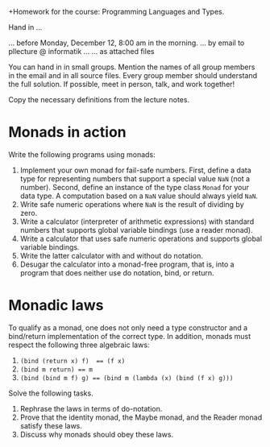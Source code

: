 +Homework for the course: 
Programming Languages and Types.


Hand in ...

  ... before Monday, December 12, 8:00 am in the morning.
  ... by email to pllecture @ informatik ...
  ... as attached files

You can hand in in small groups. Mention the names of all group
members in the email and in all source files. Every group member
should understand the full solution. If possible, meet in person,
talk, and work together!
  
Copy the necessary definitions from the lecture notes.




Monads in action
================
Write the following programs using monads:

1. Implement your own monad for fail-safe numbers. First, define a data type for
representing numbers that support a special value `NaN` (not a number). Second,
define an instance of the type class `Monad` for your data type. A computation
based on a `NaN` value should always yield `NaN`.
2. Write safe numeric operations where `NaN` is the result of dividing by zero.
3. Write a calculator (interpreter of arithmetic expressions) with standard numbers
that supports global variable bindings (use a reader monad).
4. Write a calculator that uses safe numeric operations and supports global
variable bindings.
5. Write the latter calculator with and without do notation.
6. Desugar the calculator into a monad-free program, that is, into a program
that does neither use do notation, bind, or return.


Monadic laws
============

To qualify as a monad, one does not only need a type constructor and a
bind/return implementation of the correct type. In addition, monads must
respect the following three algebraic laws:

1. `(bind (return x) f)  == (f x)`
2. `(bind m return) == m`
3. `(bind (bind m f) g) == (bind m (lambda (x) (bind (f x) g)))`

Solve the following tasks.

1. Rephrase the laws in terms of do-notation. 
2. Prove that the identity monad, the Maybe monad, and the Reader monad satisfy these laws. 
3. Discuss why monads should obey these laws.
